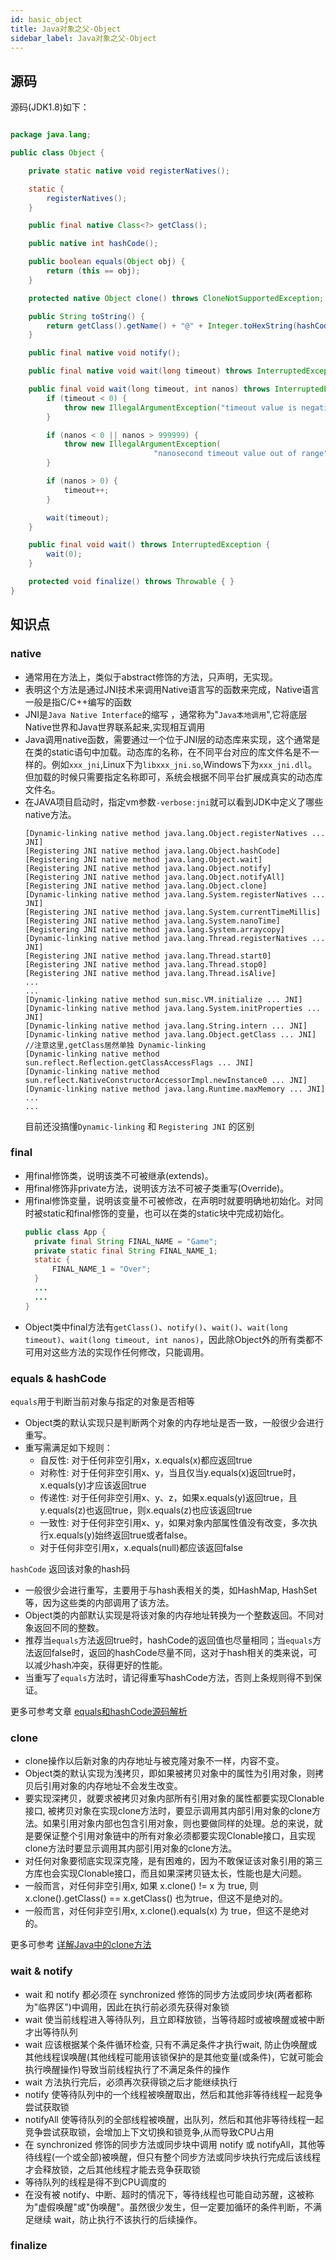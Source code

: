 ```yaml
---
id: basic_object
title: Java对象之父-Object
sidebar_label: Java对象之父-Object
---
```


## 源码

源码(JDK1.8)如下：

```java

package java.lang;

public class Object {

    private static native void registerNatives();

    static {
        registerNatives();
    }

    public final native Class<?> getClass();

    public native int hashCode();

    public boolean equals(Object obj) {
        return (this == obj);
    }

    protected native Object clone() throws CloneNotSupportedException;

    public String toString() {
        return getClass().getName() + "@" + Integer.toHexString(hashCode());
    }

    public final native void notify();

    public final native void wait(long timeout) throws InterruptedException;

    public final void wait(long timeout, int nanos) throws InterruptedException {
        if (timeout < 0) {
            throw new IllegalArgumentException("timeout value is negative");
        }

        if (nanos < 0 || nanos > 999999) {
            throw new IllegalArgumentException(
                                "nanosecond timeout value out of range");
        }

        if (nanos > 0) {
            timeout++;
        }

        wait(timeout);
    }

    public final void wait() throws InterruptedException {
        wait(0);
    }

    protected void finalize() throws Throwable { }
}

```

## 知识点

### native

- 通常用在方法上，类似于abstract修饰的方法，只声明，无实现。
- 表明这个方法是通过JNI技术来调用Native语言写的函数来完成，Native语言一般是指C/C++编写的函数
- JNI是`Java Native Interface`的缩写 ，通常称为"`Java本地调用`",它将底层Native世界和Java世界联系起来,实现相互调用
- Java调用native函数，需要通过一个位于JNI层的动态库来实现，这个通常是在类的static语句中加载。动态库的名称，在不同平台对应的库文件名是不一样的。例如`xxx_jni`,Linux下为`libxxx_jni.so`,Windows下为`xxx_jni.dll`。但加载的时候只需要指定名称即可，系统会根据不同平台扩展成真实的动态库文件名。
- 在JAVA项目启动时，指定vm参数`-verbose:jni`就可以看到JDK中定义了哪些native方法。
  ```
  [Dynamic-linking native method java.lang.Object.registerNatives ... JNI]
  [Registering JNI native method java.lang.Object.hashCode]
  [Registering JNI native method java.lang.Object.wait]
  [Registering JNI native method java.lang.Object.notify]
  [Registering JNI native method java.lang.Object.notifyAll]
  [Registering JNI native method java.lang.Object.clone]
  [Dynamic-linking native method java.lang.System.registerNatives ... JNI]
  [Registering JNI native method java.lang.System.currentTimeMillis]
  [Registering JNI native method java.lang.System.nanoTime]
  [Registering JNI native method java.lang.System.arraycopy]
  [Dynamic-linking native method java.lang.Thread.registerNatives ... JNI]
  [Registering JNI native method java.lang.Thread.start0]
  [Registering JNI native method java.lang.Thread.stop0]
  [Registering JNI native method java.lang.Thread.isAlive]
  ...
  ...
  [Dynamic-linking native method sun.misc.VM.initialize ... JNI]
  [Dynamic-linking native method java.lang.System.initProperties ... JNI]
  [Dynamic-linking native method java.lang.String.intern ... JNI]
  [Dynamic-linking native method java.lang.Object.getClass ... JNI] //注意这里,getClass居然单独 Dynamic-linking
  [Dynamic-linking native method sun.reflect.Reflection.getClassAccessFlags ... JNI]
  [Dynamic-linking native method sun.reflect.NativeConstructorAccessorImpl.newInstance0 ... JNI]
  [Dynamic-linking native method java.lang.Runtime.maxMemory ... JNI]
  ...
  ...
  ```
  目前还没搞懂`Dynamic-linking` 和 `Registering JNI` 的区别
### final
- 用final修饰类，说明该类不可被继承(extends)。
- 用final修饰非private方法，说明该方法不可被子类重写(Override)。
- 用final修饰变量，说明该变量不可被修改，在声明时就要明确地初始化。对同时被static和final修饰的变量，也可以在类的static块中完成初始化。
  ```java
  public class App {
    private final String FINAL_NAME = "Game";
    private static final String FINAL_NAME_1;
    static {
        FINAL_NAME_1 = "Over";
    }
    ...
    ...
  }
  ```
- Object类中final方法有`getClass()`、`notify()`、`wait()`、`wait(long timeout)`、`wait(long timeout, int nanos)`，因此除Object外的所有类都不可用对这些方法的实现作任何修改，只能调用。

### equals & hashCode
`equals`用于判断当前对象与指定的对象是否相等
+ Object类的默认实现只是判断两个对象的内存地址是否一致，一般很少会进行重写。
+ 重写需满足如下规则：
  - 自反性: 对于任何非空引用x，x.equals(x)都应返回true
  - 对称性: 对于任何非空引用x、y，当且仅当y.equals(x)返回true时，x.equals(y)才应该返回true
  - 传递性: 对于任何非空引用x、y、z，如果x.equals(y)返回true，且y.equals(z)也返回true，则x.equals(z)也应该返回true
  - 一致性: 对于任何非空引用x、y，如果对象内部属性值没有改变，多次执行x.equals(y)始终返回true或者false。
  - 对于任何非空引用x，x.equals(null)都应该返回false

`hashCode` 返回该对象的hash码
- 一般很少会进行重写，主要用于与hash表相关的类，如HashMap, HashSet等，因为这些类的内部调用了该方法。
- Object类的内部默认实现是将该对象的内存地址转换为一个整数返回。不同对象返回不同的整数。
- 推荐当`equals`方法返回true时，hashCode的返回值也尽量相同；当`equals`方法返回false时，返回的hashCode尽量不同，这对于hash相关的类来说，可以减少hash冲突，获得更好的性能。
- 当重写了`equals`方法时，请记得重写hashCode方法，否则上条规则得不到保证。

更多可参考文章 [equals和hashCode源码解析](basic_equals_hashcode)

### clone
- clone操作以后新对象的内存地址与被克隆对象不一样，内容不变。
- Object类的默认实现为浅拷贝，即如果被拷贝对象中的属性为引用对象，则拷贝后引用对象的内存地址不会发生改变。
- 要实现深拷贝，就要求被拷贝对象内部所有引用对象的属性都要实现Clonable接口, 被拷贝对象在实现clone方法时，要显示调用其内部引用对象的clone方法。如果引用对象内部也包含引用对象，则也要做同样的处理。总的来说，就是要保证整个引用对象链中的所有对象必须都要实现Clonable接口，且实现clone方法时要显示调用其内部引用对象的clone方法。
- 对任何对象要彻底实现深克隆，是有困难的，因为不敢保证该对象引用的第三方库也会实现Clonable接口，而且如果深拷贝链太长，性能也是大问题。
- 一般而言，对任何非空引用x, 如果 x.clone() != x 为 true, 则 x.clone().getClass() == x.getClass() 也为true，但这不是绝对的。
- 一般而言，对任何非空引用x, x.clone().equals(x) 为 true，但这不是绝对的。

更多可参考 [详解Java中的clone方法](basic_clone)

### wait & notify
- wait 和 notify 都必须在 synchronized 修饰的同步方法或同步块(两者都称为"临界区")中调用，因此在执行前必须先获得对象锁
- wait 使当前线程进入等待队列，且立即释放锁，当等待超时或被唤醒或被中断才出等待队列
- wait 应该根据某个条件循环检查, 只有不满足条件才执行wait, 防止伪唤醒或其他线程误唤醒(其他线程可能用该锁保护的是其他变量(或条件)，它就可能会执行唤醒操作)导致当前线程执行了不满足条件的操作
- wait 方法执行完后，必须再次获得锁之后才能继续执行
- notify 使等待队列中的一个线程被唤醒取出，然后和其他非等待线程一起竞争尝试获取锁
- notifyAll 使等待队列的全部线程被唤醒，出队列，然后和其他非等待线程一起竞争尝试获取锁，会增加上下文切换和锁竞争,从而导致CPU占用
- 在 synchronized 修饰的同步方法或同步块中调用 notify 或 notifyAll，其他等待线程(一个或全部)被唤醒，但只有整个同步方法或同步块执行完成后该线程才会释放锁，之后其他线程才能去竞争获取锁
- 等待队列的线程是得不到CPU调度的
- 在没有被 notify、中断、超时的情况下，等待线程也可能自动苏醒，这被称为"虚假唤醒"或"伪唤醒"。虽然很少发生，但一定要加循环的条件判断，不满足继续 wait，防止执行不该执行的后续操作。

### finalize

